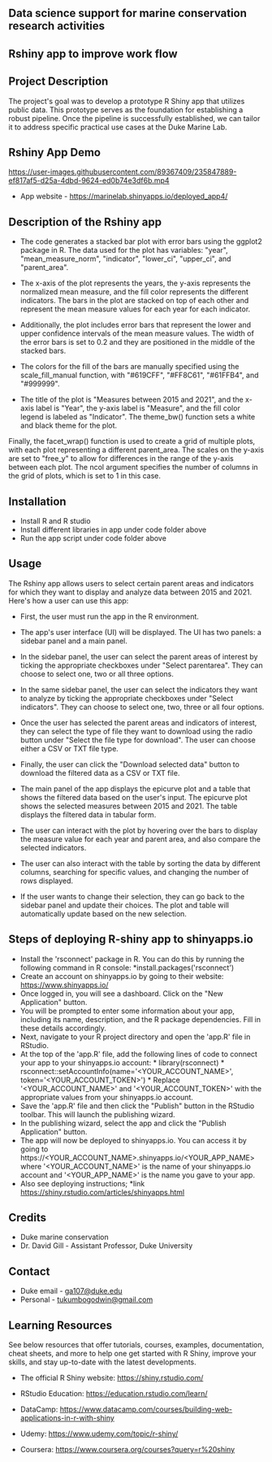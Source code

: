 ## Data science support for marine conservation research activities
## Rshiny app to improve work flow

## Project Description
The project's goal was to develop a prototype R Shiny app that utilizes public data. This prototype serves as the foundation for establishing a robust pipeline. Once the pipeline is successfully established, we can tailor it to address specific practical use cases at the Duke Marine Lab.

## Rshiny App Demo

https://user-images.githubusercontent.com/89367409/235847889-ef817af5-d25a-4dbd-9624-ed0b74e3df6b.mp4
* App website - https://marinelab.shinyapps.io/deployed_app4/

## Description of the Rshiny app

* The code generates a stacked bar plot with error bars using the ggplot2 package in R. The data used for the plot has variables: "year", "mean_measure_norm", "indicator", "lower_ci", "upper_ci", and "parent_area".

+ The x-axis of the plot represents the years, the y-axis represents the normalized mean measure, and the fill color represents the different indicators. The bars in the plot are stacked on top of each other and represent the mean measure values for each year for each indicator.

- Additionally, the plot includes error bars that represent the lower and upper confidence intervals of the mean measure values. The width of the error bars is set to 0.2 and they are positioned in the middle of the stacked bars.

* The colors for the fill of the bars are manually specified using the scale_fill_manual function, with "#619CFF", "#FF8C61", "#61FFB4", and "#999999".

* The title of the plot is "Measures between 2015 and 2021", and the x-axis label is "Year", the y-axis label is "Measure", and the fill color legend is labeled as "Indicator". The theme_bw() function sets a white and black theme for the plot.

Finally, the facet_wrap() function is used to create a grid of multiple plots, with each plot representing a different parent_area. The scales on the y-axis are set to "free_y" to allow for differences in the range of the y-axis between each plot. The ncol argument specifies the number of columns in the grid of plots, which is set to 1 in this case.

## Installation
* Install R and R studio
* Install different libraries in app under code folder above
* Run the app script under code folder above 

## Usage
The Rshiny app allows users to select certain parent areas and indicators for which they want to display and analyze data between 2015 and 2021. Here's how a user can use this app:

* First, the user must run the app in the R environment.

* The app's user interface (UI) will be displayed. The UI has two panels: a sidebar panel and a main panel.

* In the sidebar panel, the user can select the parent areas of interest by ticking the appropriate checkboxes under "Select parentarea". They can choose to select one, two or all three options.

* In the same sidebar panel, the user can select the indicators they want to analyze by ticking the appropriate checkboxes under "Select indicators". They can choose to select one, two, three or all four options.

* Once the user has selected the parent areas and indicators of interest, they can select the type of file they want to download using the radio button under "Select the file type for download". The user can choose either a CSV or TXT file type.

* Finally, the user can click the "Download selected data" button to download the filtered data as a CSV or TXT file.

* The main panel of the app displays the epicurve plot and a table that shows the filtered data based on the user's input. The epicurve plot shows the selected measures between 2015 and 2021. The table displays the filtered data in tabular form.

* The user can interact with the plot by hovering over the bars to display the measure value for each year and parent area, and also compare the selected indicators.

* The user can also interact with the table by sorting the data by different columns, searching for specific values, and changing the number of rows displayed.

* If the user wants to change their selection, they can go back to the sidebar panel and update their choices. The plot and table will automatically update based on the new selection.

## Steps of deploying R-shiny app to shinyapps.io 

* Install the 'rsconnect' package in R. You can do this by running the following command in R console:
             *install.packages('rsconnect')
* Create an account on shinyapps.io by going to their website: https://www.shinyapps.io/
* Once logged in, you will see a dashboard. Click on the "New Application" button.
* You will be prompted to enter some information about your app, including its name, description, and the R package dependencies. Fill in these   details accordingly.
* Next, navigate to your R project directory and open the 'app.R' file in RStudio.
* At the top of the 'app.R' file, add the following lines of code to connect your app to your shinyapps.io account:
             * library(rsconnect)
             * rsconnect::setAccountInfo(name='<YOUR_ACCOUNT_NAME>', token='<YOUR_ACCOUNT_TOKEN>')
             * Replace '<YOUR_ACCOUNT_NAME>' and '<YOUR_ACCOUNT_TOKEN>' with the appropriate values from your shinyapps.io account.
* Save the 'app.R' file and then click the "Publish" button in the RStudio toolbar. This will launch the publishing wizard.
* In the publishing wizard, select the app and click the "Publish Application" button.
* The app will now be deployed to shinyapps.io. You can access it by going to https://<YOUR_ACCOUNT_NAME>.shinyapps.io/<YOUR_APP_NAME> where '<YOUR_ACCOUNT_NAME>' is the name of your shinyapps.io account and '<YOUR_APP_NAME>' is the name you gave to your app.
* Also see deploying instructions; *link https://shiny.rstudio.com/articles/shinyapps.html

## Credits
* Duke marine conservation
* Dr. David Gill - Assistant Professor, Duke University

## Contact
* Duke email - ga107@duke.edu
* Personal - tukumbogodwin@gmail.com

## Learning Resources
See below resources that offer tutorials, courses, examples, documentation, cheat sheets, and more to help one get started with R Shiny, improve your skills, and stay up-to-date with the latest developments.

   * The official R Shiny website: https://shiny.rstudio.com/
   
   * RStudio Education: https://education.rstudio.com/learn/
   
   * DataCamp: https://www.datacamp.com/courses/building-web-applications-in-r-with-shiny
   
   * Udemy: https://www.udemy.com/topic/r-shiny/
   
   * Coursera: https://www.coursera.org/courses?query=r%20shiny


